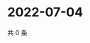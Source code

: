 # 2022-07-04

共 0 条

<!-- BEGIN WEIBO -->
<!-- 最后更新时间 Mon Jul 04 2022 05:12:42 GMT+0800 (China Standard Time) -->

<!-- END WEIBO -->
